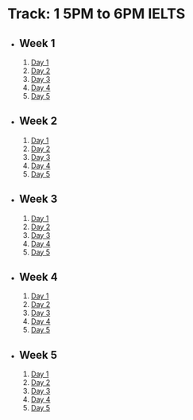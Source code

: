# Track: 1 5PM to 6PM IELTS

- ## Week 1

   1. [Day 1](https://www.facebook.com/iCodeguru/videos/1199246317923120)
   2. [Day 2](https://www.facebook.com/iCodeguru/videos/1835208376890990)
   3. [Day 3](https://www.facebook.com/iCodeguru/videos/782417360706318)
   4. [Day 4](https://www.facebook.com/iCodeguru/videos/830837705576676)
   5. [Day 5](https://www.facebook.com/iCodeguru/videos/1645886166215098)

- ## Week 2

   1. [Day 1](https://www.facebook.com/iCodeguru/videos/976870023726838)
   2. [Day 2](https://www.facebook.com/iCodeguru/videos/1763927634096085)
   3. [Day 3](https://web.facebook.com/iCodeguru/videos/1422861818386032)
   4. [Day 4](https://web.facebook.com/iCodeguru/videos/1501740953749177)
   5. [Day 5](https://web.facebook.com/iCodeguru/videos/980262256640729)

- ## Week 3

   1. [Day 1](https://web.facebook.com/iCodeguru/videos/847365350774600)
   2. [Day 2](https://web.facebook.com/iCodeguru/videos/1559340667947393)
   3. [Day 3](https://web.facebook.com/iCodeguru/videos/1200153564311547)
   4. [Day 4](https://web.facebook.com/iCodeguru/videos/1193422738753538)
   5. [Day 5](https://web.facebook.com/iCodeguru/videos/1715694729169804)

- ## Week 4

   1. [Day 1](https://web.facebook.com/iCodeguru/videos/1219499822827997)
   2. [Day 2](https://www.facebook.com/iCodeguru/videos/1026653579067953)
   3. [Day 3](https://www.facebook.com/iCodeguru/videos/1542367886638493)
   4. [Day 4](https://www.facebook.com/iCodeguru/videos/490120686862021)
   5. [Day 5](https://www.facebook.com/iCodeguru/videos/1112622009833271)

- ## Week 5

   1. [Day 1](https://www.facebook.com/iCodeguru/videos/1063876748727571)
   2. [Day 2](https://www.facebook.com/iCodeguru/videos/352419544345957)
   3. [Day 3](https://www.facebook.com/iCodeguru/videos/1015873809884540)
   4. [Day 4](https://www.facebook.com/iCodeguru/videos/896317455578495)
   5. [Day 5](https://www.facebook.com/iCodeguru/videos/981489960340265)

<!-- - ## Week 6

   1. [Day 1](https://www.facebook.com/iCodeguru/videos/461923270029307)
   2. [Day 2](https://www.facebook.com/iCodeguru/videos/999696755073548)
   3. [Day 3]()
   4. [Day 4]()
   5. [Day 5]() -->

<!-- - ## Week 

   1. [Day 1]()
   2. [Day 2]()
   3. [Day 3]()
   4. [Day 4]()
   5. [Day 5]() -->